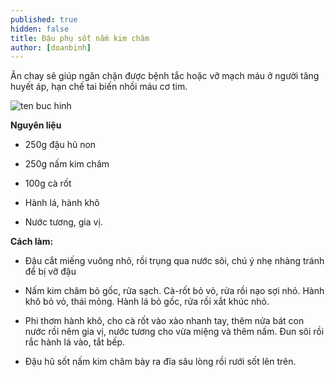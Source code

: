 ```yaml
---
published: true
hidden: false
title: Đậu phụ sốt nấm kim châm
author: [doanbinh] 
---
```

Ăn chay sẽ giúp ngăn chặn được bệnh tắc hoặc vỡ mạch máu ở người tăng huyết áp, hạn chế tai biến nhồi máu cơ tim.

![ten buc hinh](https://photo-2-baomoi.zadn.vn/w1000_r1/2018_08_25_188_27444928/fcd9a93e957f7c21256e.jpg "ten buc hinh")

**Nguyên liệu**

+ 250g đậu hũ non

+ 250g nấm kim châm

+ 100g cà rốt

+ Hành lá, hành khô

+ Nước tương, gia vị.

**Cách làm:**

+ Đậu cắt miếng vuông nhỏ, rồi trụng qua nước sôi, chú ý nhẹ nhàng tránh để bị vỡ đậu

+ Nấm kim châm bỏ gốc, rửa sạch. Cà-rốt bỏ vỏ, rửa rồi nạo sợi nhỏ. Hành khô bỏ vỏ, thái mỏng. Hành lá bỏ gốc, rửa rồi xắt khúc nhỏ.

+ Phi thơm hành khô, cho cà rốt vào xào nhanh tay, thêm nửa bát con nước rồi nêm gia vị, nước tương cho vừa miệng và thêm nấm. Đun sôi rồi rắc hành lá vào, tắt bếp.

+ Đậu hũ sốt nấm kim châm bày ra đĩa sâu lòng rồi rưới sốt lên trên.
